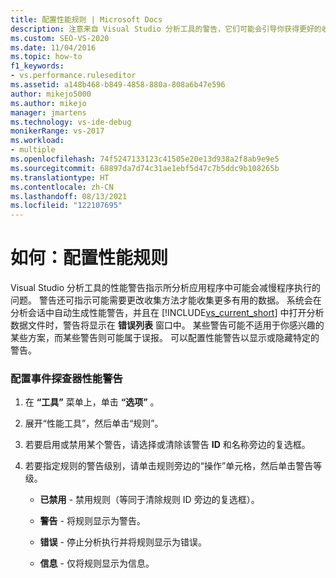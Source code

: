 ```yaml
---
title: 配置性能规则 | Microsoft Docs
description: 注意来自 Visual Studio 分析工具的警告，它们可能会引导你获得更好的收集方法。 可以在“错误列表”窗口中找到它们。
ms.custom: SEO-VS-2020
ms.date: 11/04/2016
ms.topic: how-to
f1_keywords:
- vs.performance.ruleseditor
ms.assetid: a148b468-b849-4858-880a-808a6b47e596
author: mikejo5000
ms.author: mikejo
manager: jmartens
ms.technology: vs-ide-debug
monikerRange: vs-2017
ms.workload:
- multiple
ms.openlocfilehash: 74f5247133123c41505e20e13d938a2f8ab9e9e5
ms.sourcegitcommit: 68897da7d74c31ae1ebf5d47c7b5ddc9b108265b
ms.translationtype: HT
ms.contentlocale: zh-CN
ms.lasthandoff: 08/13/2021
ms.locfileid: "122107695"
---
```

# <a name="how-to-configure-performance-rules"></a>如何：配置性能规则
Visual Studio 分析工具的性能警告指示所分析应用程序中可能会减慢程序执行的问题。 警告还可指示可能需要更改收集方法才能收集更多有用的数据。 系统会在分析会话中自动生成性能警告，并且在 [!INCLUDE[vs_current_short](../code-quality/includes/vs_current_short_md.md)] 中打开分析数据文件时，警告将显示在 **错误列表** 窗口中。 某些警告可能不适用于你感兴趣的某些方案，而某些警告则可能属于误报。 可以配置性能警告以显示或隐藏特定的警告。

### <a name="to-configure-profiler-performance-warnings"></a>配置事件探查器性能警告

1. 在 **“工具”** 菜单上，单击 **“选项”** 。

2. 展开“性能工具”，然后单击“规则”。

3. 若要启用或禁用某个警告，请选择或清除该警告 **ID** 和名称旁边的复选框。

4. 若要指定规则的警告级别，请单击规则旁边的“操作”单元格，然后单击警告等级。

    - **已禁用** - 禁用规则（等同于清除规则 ID 旁边的复选框）。

    - **警告** - 将规则显示为警告。

    - **错误** - 停止分析执行并将规则显示为错误。

    - **信息** - 仅将规则显示为信息。
